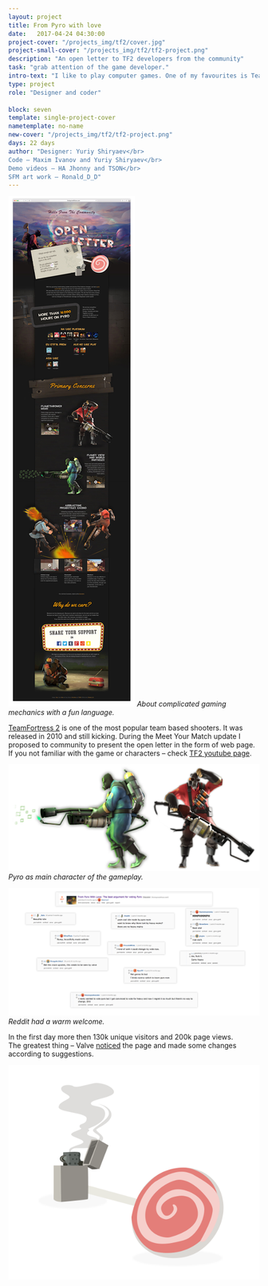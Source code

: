 ```yaml
---
layout: project
title: From Pyro with love
date:   2017-04-24 04:30:00
project-cover: "/projects_img/tf2/cover.jpg"
project-small-cover: "/projects_img/tf2/tf2-project.png"
description: "An open letter to TF2 developers from the community"
task: "grab attention of the game developer."
intro-text: "I like to play computer games. One of my favourites is TeamFortress 2. For the upcoming event, I have designed and help to code a small landing page in TF2 style. The page contains a message from the community about balance issue, about game mechanics and ways how to solve this. All information presented in a friendly funny and a bit crazy way. Page was noticed and mentioned by game developer Valve."
type: project
role: "Designer and coder"

block: seven
template: single-project-cover
nametemplate: no-name
new-cover: "/projects_img/tf2/tf2-project.png"
days: 22 days
author: "Designer: Yuriy Shiryaev</br>
Code – Maxim Ivanov and Yuriy Shiryaev</br>
Demo videos – HA Jhonny and TSON</br>
SFM art work – Ronald_D_D"
---
```





<span class="p1000">![](/projects_img/tf2/page.png)</span>
<span class="p-center">*About complicated gaming mechanics with a fun language.*</span>

<span class="p-text"><a href="http://www.teamfortress.com" target="_black">TeamFortress 2</a> is one of the most popular team based shooters. It was released in 2010 and still kicking. During the Meet Your Match update I proposed to community to present the open letter in the form of web page. If you not familiar with the game or characters – check <a href="https://www.youtube.com/watch?v=WUhOnX8qt3I" target="_black">TF2 youtube page</a>.<span>
​	

<span class="p700">![](/projects_img/tf2/pyro_1.png)</span>
<span class="p-center">*Pyro as main character of the gameplay.*</span>

<span class="p1000">![](/projects_img/tf2/reddit.png)</span>
<span class="p-center">*Reddit had a warm welcome.*</span>

<span class="p-text">In the first day more then 130k unique visitors and 200k page views.
​	<br>The greatest thing – Valve <a href="http://www.teamfortress.com/post.php?id=23536">noticed</a> the page and made some changes according to suggestions.<span>


<span class="p300">![](/projects_img/tf2/last.png)</span>





